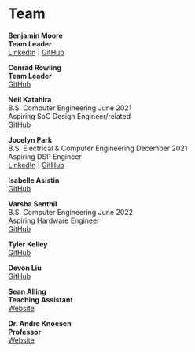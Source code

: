 # Team

**Benjamin Moore <br/>
Team Leader** <br/>
[LinkedIn](https://linkedIn.com) | [GitHub](https://github.com/mooreben34)


**Conrad Rowling <br/>
Team Leader** <br/>
[GitHub](https://github.com/Conrad-Rowling)  


**Neil Katahira** <br/>
B.S. Computer Engineering June 2021 </br>
Aspiring SoC Design Engineer/related </br>
[GitHub](https://github.com/neilkatahira)


**Jocelyn Park** </br>
B.S. Electrical & Computer Engineering December 2021 </br>
Aspiring DSP Engineer </br>
[LinkedIn](https://linkedIn.com/in/jocelyn-park) | [GitHub](https://github.com/spectivePer) 


**Isabelle Asistin** </br>
[GitHub](https://github.com/ijasistin) 


**Varsha Senthil** </br> 
B.S. Computer Engineering June 2022  </br>
Aspiring Hardware Engineer </br>
[GitHub](https://github.com/varshaaaaa)


**Tyler Kelley** </br>
[GitHub](https://github.com/tfkelley)


**Devon Liu**   </br>
[GitHub](https://github.com/dvnliu)


**Sean Alling </br>
Teaching Assistant** </br>
[Website](https://www.ece.ucdavis.edu/blog/alling-sean/)

**Dr. Andre Knoesen </br>
Professor** </br>
[Website](https://faculty.engineering.ucdavis.edu/knoesen/) 
